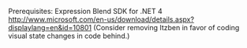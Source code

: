 Prerequisites:
Expression Blend SDK for .NET 4
http://www.microsoft.com/en-us/download/details.aspx?displaylang=en&id=10801
(Consider removing Itzben in favor of coding visual state changes in code behind.)
